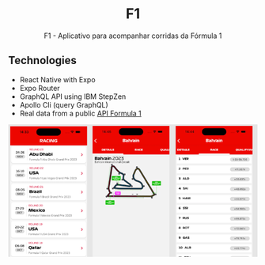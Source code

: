 # <div align="center">
  <h1 align="center">F1</h1>
</div>
<p align="center">
      F1 - Aplicativo para acompanhar corridas da Fórmula 1
    <br />
 </p>


## Technologies

- React Native with Expo
- Expo Router
- GraphQL API using IBM StepZen
- Apollo Cli (query GraphQL)
- Real data from a public [API Formula 1](https://api-sports.io/documentation/formula-1/v1)


<div align="center">
  <a href="#">
      <img src="https://github.com/carloscazelattojr/f1/blob/main/assets/print1.PNG" width="800" alt="preview" />
      
  </a>
</div>

 
